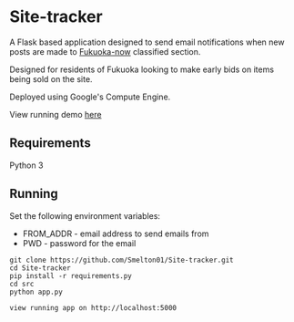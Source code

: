 # Site-tracker
A Flask based application designed to send email notifications when new posts are made to [Fukuoka-now](https://www.fukuoka-now.com/) classified section.

Designed for residents of Fukuoka looking to make early bids on items being sold on the site.

Deployed using Google's Compute Engine.

View running demo [here](https://fuknowclass.herokuapp.com/)

## Requirements

Python 3

## Running

Set the following environment variables:
- FROM_ADDR - email address to send emails from
- PWD - password for the email 

```
git clone https://github.com/Smelton01/Site-tracker.git
cd Site-tracker
pip install -r requirements.py 
cd src
python app.py

view running app on http://localhost:5000
```
